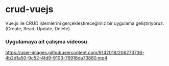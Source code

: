 # crud-vuejs
 Vue.js ile CRUD işlemlerini gerçekleştireceğimiz bir uygulama geliştiriyoruz.
(Create, Read, Update, Delete)
### Uygulamaya ait çalışma videosu.

https://user-images.githubusercontent.com/9142018/206273736-4b2d1a50-9c52-4fd9-9103-76916da73880.mp4


